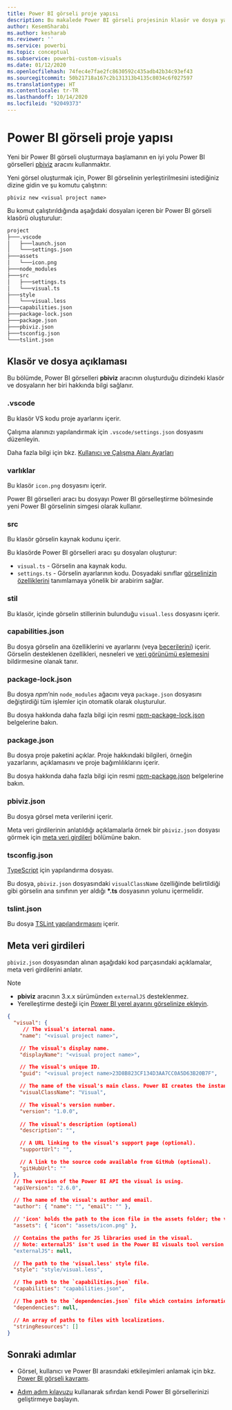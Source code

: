 ```yaml
---
title: Power BI görseli proje yapısı
description: Bu makalede Power BI görseli projesinin klasör ve dosya yapısı açıklanır
author: KesemSharabi
ms.author: kesharab
ms.reviewer: ''
ms.service: powerbi
ms.topic: conceptual
ms.subservice: powerbi-custom-visuals
ms.date: 01/12/2020
ms.openlocfilehash: 74fec4e7fae2fc8630592c435adb42b34c93ef43
ms.sourcegitcommit: 50b21718a167c2b131313b4135c8034c6f027597
ms.translationtype: HT
ms.contentlocale: tr-TR
ms.lasthandoff: 10/14/2020
ms.locfileid: "92049373"
---
```

# <a name="power-bi-visual-project-structure"></a>Power BI görseli proje yapısı

Yeni bir Power BI görseli oluşturmaya başlamanın en iyi yolu Power BI görselleri [pbiviz](https://www.npmjs.com/package/powerbi-visuals-tools) aracını kullanmaktır.

Yeni görsel oluşturmak için, Power BI görselinin yerleştirilmesini istediğiniz dizine gidin ve şu komutu çalıştırın:

`pbiviz new <visual project name>`

Bu komut çalıştırıldığında aşağıdaki dosyaları içeren bir Power BI görseli klasörü oluşturulur:

```markdown
project
├───.vscode
│   ├───launch.json
│   └───settings.json
├───assets
│   └───icon.png
├───node_modules
├───src
│   ├───settings.ts
│   └───visual.ts
├───style
│   └───visual.less
├───capabilities.json
├───package-lock.json
├───package.json
├───pbiviz.json
├───tsconfig.json
└───tslint.json
```

## <a name="folder-and-file-description"></a>Klasör ve dosya açıklaması

Bu bölümde, Power BI görselleri **pbiviz** aracının oluşturduğu dizindeki klasör ve dosyaların her biri hakkında bilgi sağlanır.  

### <a name="vscode"></a>.vscode

Bu klasör VS kodu proje ayarlarını içerir.

Çalışma alanınızı yapılandırmak için `.vscode/settings.json` dosyasını düzenleyin.

Daha fazla bilgi için bkz. [Kullanıcı ve Çalışma Alanı Ayarları](https://code.visualstudio.com/docs/getstarted/settings)

### <a name="assets"></a>varlıklar

Bu klasör `icon.png` dosyasını içerir.

Power BI görselleri aracı bu dosyayı Power BI görselleştirme bölmesinde yeni Power BI görselinin simgesi olarak kullanır.

### <a name="src"></a>src

Bu klasör görselin kaynak kodunu içerir.

Bu klasörde Power BI görselleri aracı şu dosyaları oluşturur:
* `visual.ts` - Görselin ana kaynak kodu.
* `settings.ts` - Görselin ayarlarının kodu. Dosyadaki sınıflar [görselinizin özelliklerini](./objects-properties.md#properties) tanımlamaya yönelik bir arabirim sağlar.

### <a name="style"></a>stil

Bu klasör, içinde görselin stillerinin bulunduğu `visual.less` dosyasını içerir.

### <a name="capabilitiesjson"></a>capabilities.json

Bu dosya görselin ana özelliklerini ve ayarlarını (veya [becerilerini](./capabilities.md)) içerir. Görselin desteklenen özellikleri, nesneleri ve [veri görünümü eşlemesini](./dataview-mappings.md) bildirmesine olanak tanır.

### <a name="package-lockjson"></a>package-lock.json

Bu dosya *npm*’nin `node_modules` ağacını veya `package.json` dosyasını değiştirdiği tüm işlemler için otomatik olarak oluşturulur.

Bu dosya hakkında daha fazla bilgi için resmi [npm-package-lock.json](https://docs.npmjs.com/files/package-lock.json) belgelerine bakın.

### <a name="packagejson"></a>package.json

Bu dosya proje paketini açıklar. Proje hakkındaki bilgileri, örneğin yazarlarını, açıklamasını ve proje bağımlılıklarını içerir.

Bu dosya hakkında daha fazla bilgi için resmi [npm-package.json](https://docs.npmjs.com/files/package.json.html) belgelerine bakın.

### <a name="pbivizjson"></a>pbiviz.json

Bu dosya görsel meta verilerini içerir.

Meta veri girdilerinin anlatıldığı açıklamalarla örnek bir `pbiviz.json` dosyası görmek için [meta veri girdileri](#metadata-entries) bölümüne bakın.

### <a name="tsconfigjson"></a>tsconfig.json

[TypeScript](https://www.typescriptlang.org/docs/handbook/tsconfig-json.html) için yapılandırma dosyası.

Bu dosya, `pbiviz.json` dosyasındaki `visualClassName` özelliğinde belirtildiği gibi görselin ana sınıfının yer aldığı **\*.ts** dosyasının yolunu içermelidir.

### <a name="tslintjson"></a>tslint.json

Bu dosya [TSLint yapılandırmasını](https://palantir.github.io/tslint/usage/configuration/) içerir.

## <a name="metadata-entries"></a>Meta veri girdileri

`pbiviz.json` dosyasından alınan aşağıdaki kod parçasındaki açıklamalar, meta veri girdilerini anlatır.

> [!NOTE]
> * **pbiviz** aracının 3.x.x sürümünden `externalJS` desteklenmez.
> * Yerelleştirme desteği için [Power BI yerel ayarını görselinize ekleyin](./localization.md).

```json
{
  "visual": {
     // The visual's internal name.
    "name": "<visual project name>",

    // The visual's display name.
    "displayName": "<visual project name>",

    // The visual's unique ID.
    "guid": "<visual project name>23D8B823CF134D3AA7CC0A5D63B20B7F",

    // The name of the visual's main class. Power BI creates the instance of this class to start using the visual in a Power BI report.
    "visualClassName": "Visual",

    // The visual's version number.
    "version": "1.0.0",
    
    // The visual's description (optional)
    "description": "",

    // A URL linking to the visual's support page (optional).
    "supportUrl": "",

    // A link to the source code available from GitHub (optional).
    "gitHubUrl": ""
  },
  // The version of the Power BI API the visual is using.
  "apiVersion": "2.6.0",

  // The name of the visual's author and email.
  "author": { "name": "", "email": "" },

  // 'icon' holds the path to the icon file in the assets folder; the visual's display icon.
  "assets": { "icon": "assets/icon.png" },

  // Contains the paths for JS libraries used in the visual.
  // Note: externalJS' isn't used in the Power BI visuals tool version 3.x.x or higher.
  "externalJS": null,

  // The path to the 'visual.less' style file.
  "style": "style/visual.less",

  // The path to the `capabilities.json` file.
  "capabilities": "capabilities.json",

  // The path to the `dependencies.json` file which contains information about R packages used in R based visuals.
  "dependencies": null,

  // An array of paths to files with localizations.
  "stringResources": []
}
```

## <a name="next-steps"></a>Sonraki adımlar

* Görsel, kullanıcı ve Power BI arasındaki etkileşimleri anlamak için bkz. [Power BI görseli kavramı](./power-bi-visuals-concept.md).

* [Adım adım kılavuzu](./develop-circle-card.md) kullanarak sıfırdan kendi Power BI görsellerinizi geliştirmeye başlayın.
